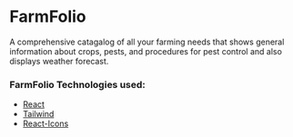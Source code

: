 # FarmFolio

A comprehensive catagalog of all your farming needs that shows general information about crops, pests, and procedures for pest control and also displays weather forecast.

### FarmFolio Technologies used:

- [React](https://react.dev/)
- [Tailwind](https://react-icons.github.io/react-icons/)
- [React-Icons](https://tailwindcss.com/)
